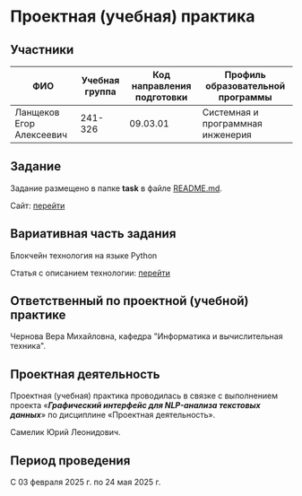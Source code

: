 # Проектная (учебная) практика

## Участники

| ФИО                      | Учебная группа | Код направления подготовки | Профиль образовательной программы |
|--------------------------|----------------|----------------------------|-----------------------------------|
| Ланщеков Егор Алексеевич | 241-326        | 09.03.01                   | Системная и программная инженерия |


## Задание

Задание размещено в папке **task** в файле [README.md](task/README.md).

Сайт: [перейти](https://lanshchekov.github.io/practice_2025_1/site/index.html)

## Вариативная часть задания

Блокчейн технология на языке Python

Статья с описанием технологии: [перейти](https://medium.com/crypto-currently/lets-build-the-tiniest-blockchain-e70965a248b)

## Ответственный по проектной (учебной) практике

Чернова Вера Михайловна, кафедра "Информатика и вычислительная техника".

## Проектная деятельность

Проектная (учебная) практика проводилась в связке с выполнением проекта «***Графический интерфейс для NLP-анализа текстовых данных***» по дисциплине «Проектная деятельность».

Самелик Юрий Леонидович.

## Период проведения

С 03 февраля 2025 г. по 24 мая 2025 г.
